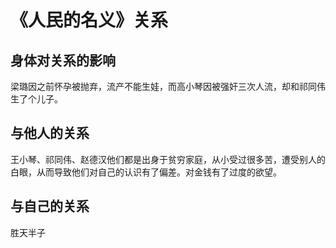# 《人民的名义》关系

## 身体对关系的影响
梁璐因之前怀孕被抛弃，流产不能生娃，而高小琴因被强奸三次人流，却和祁同伟生了个儿子。

## 与他人的关系

王小琴、祁同伟、赵德汉他们都是出身于贫穷家庭，从小受过很多苦，遭受别人的白眼，从而导致他们对自己的认识有了偏差。对金钱有了过度的欲望。

## 与自己的关系

胜天半子